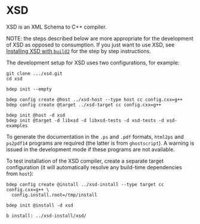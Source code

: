 # XSD

XSD is an XML Schema to C++ compiler.

NOTE: the steps described below are more appropriate for the development of
XSD as opposed to consumption. If you just want to use XSD, see [Installing
XSD with `build2`](https://codesynthesis.com/products/xsd/doc/install-build2.xhtml)
for the step by step instructions.

The development setup for XSD uses two configurations, for example:

```
git clone .../xsd.git
cd xsd

bdep init --empty

bdep config create @host ../xsd-host --type host cc config.cxx=g++
bdep config create @target ../xsd-target cc config.cxx=g++

bdep init @host -d xsd
bdep init @target -d libxsd -d libxsd-tests -d xsd-tests -d xsd-examples

```

To generate the documentation in the `.ps` and `.pdf` formats, `html2ps` and
`ps2pdf14` programs are required (the latter is from `ghostscript`). A warning
is issued in the development mode if these programs are not available.

To test installation of the XSD compiler, create a separate target
configuration (it will automatically resolve any build-time dependencies from
`host`):

```
bdep config create @install ../xsd-install --type target cc config.cxx=g++ \
  config.install.root=/tmp/install

bdep init @install -d xsd

b install: ../xsd-install/xsd/
```
